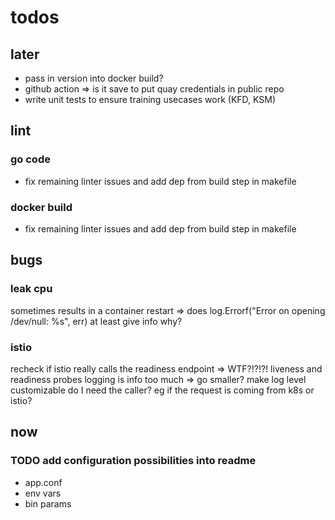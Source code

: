 # todos

## later

- pass in version into docker build?
- github action => is it save to put quay credentials in public repo
- write unit tests to ensure training usecases work (KFD, KSM)

## lint

### go code

- fix remaining linter issues and add dep from build step in makefile

### docker build

- fix remaining linter issues and add dep from build step in makefile

## bugs

### leak cpu

sometimes results in a container restart
=> does log.Errorf("Error on opening /dev/null: %s", err) at least give info why?

### istio

recheck if istio really calls the readiness endpoint => WTF?!?!?!
liveness and readiness probes logging is info too much => go smaller?
make log level customizable
do I need the caller? eg if the request is coming from k8s or istio?

## now

### TODO add configuration possibilities into readme

- app.conf
- env vars
- bin params

